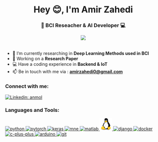 

<h1 align="center">Hey 😊, I'm Amir Zahedi</h1>
<h3 align="center">🧠 BCI Reseacher & AI Developer  💻</h3>
<div align="center">
<img  src="https://cdn.dribbble.com/users/517658/screenshots/1480070/brains_animation.1.gif" />
</div>
<br>

- 🔭 I’m currently researching in **Deep Learning Methods used in BCI**
- 📑 Working on a **Research Paper**
- 💻 Have a coding experience in **Backend & IoT**
- 📫 Be in touch with me via : **amirzahedi0@gmail.com**

<h3 align="left">Connect with me:</h3>

[![Linkedin: anmol](https://img.shields.io/badge/-AmirZahedi-blue?style=flat-square&logo=Linkedin&logoColor=white&link=https://www.linkedin.com/in/amir-zahedi-p-singh/)](https://www.linkedin.com/in/amir-zahedi-956528194/)


<h3 align="left">Languages and Tools:</h3>
<a href="https://www.python.org/" target="_blank" rel="noreferrer"> <img src="https://cdn-icons-png.flaticon.com/128/5968/5968350.png" alt="python" width="40" height="40"/> </a>
<a href="https://pytorch.org/" target="_blank" rel="noreferrer"> <img src="https://img.icons8.com/fluency/40/pytorch.png" alt="pytorch" width="40" height="40"/> </a>
<a href="https://keras.io/" target="_blank" rel="noreferrer"> <img src="https://img.icons8.com/material-sharp/D00000/keras.png" alt="keras" width="40" height="40"/> </a>
<a href="https://mne.tools/" target="_blank" rel="noreferrer"> <img src="https://mne.tools/mne-realtime/_static/mne.svg" alt="mne" width="60" height="40"/> </a>
<a href="https://www.mathworks.com/" target="_blank" rel="noreferrer"> <img src="https://upload.wikimedia.org/wikipedia/commons/2/21/Matlab_Logo.png" alt="matlab" width="40" height="40"/> </a>
<a href="https://www.linux.org/" target="_blank" rel="noreferrer"> <img src="https://raw.githubusercontent.com/devicons/devicon/master/icons/linux/linux-original.svg" alt="linux" width="40" height="40"/> </a>
<a href="https://www.djangoproject.com/" target="_blank" rel="noreferrer"> <img src="https://img.icons8.com/external-tal-revivo-filled-tal-revivo/40/000000/external-django-a-high-level-python-web-framework-that-encourages-rapid-development-logo-filled-tal-revivo.png" alt="django" width="40" height="40"/> </a>
<a href="https://www.docker.com/" target="_blank" rel="noreferrer"> <img src="https://img.icons8.com/fluency/40/docker.png" alt="docker" width="40" height="40"/> </a>
<a href="https://cplusplus.com/" target="_blank" rel="noreferrer"> <img src="https://img.icons8.com/color/40/c-plus-plus-logo.png" alt="c-plus-plus" width="40" height="40"/> </a>
<a href="https://www.arduino.cc/" target="_blank" rel="noreferrer"> <img src="https://cdn.worldvectorlogo.com/logos/arduino-1.svg" alt="arduino" width="40" height="40"/> </a> 
<a href="https://git-scm.com/" target="_blank" rel="noreferrer"> <img src="https://www.vectorlogo.zone/logos/git-scm/git-scm-icon.svg" alt="git" width="40" height="40"/> </a> 
